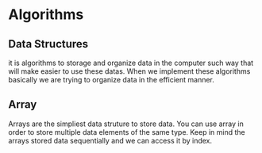 # Algorithms

## Data Structures

it is algorithms to storage and organize data in the computer such way that will make easier to use these datas. When we implement these algorithms basically we are trying to organize data in the efficient manner.

## Array

Arrays are the simpliest data struture to store data. You can use array in order to store multiple data elements of the same type.
Keep in mind the arrays stored data sequentially and we can access it by index.
